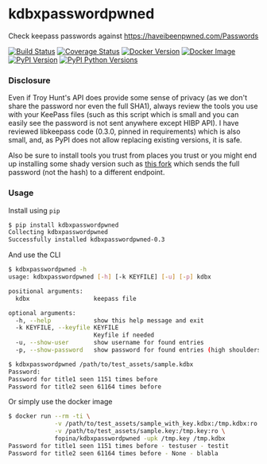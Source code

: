 # kdbxpasswordpwned
Check keepass passwords against https://haveibeenpwned.com/Passwords

[![Build Status](https://travis-ci.org/fopina/kdbxpasswordpwned.svg?branch=master)](https://travis-ci.org/fopina/kdbxpasswordpwned)
[![Coverage Status](https://coveralls.io/repos/github/fopina/kdbxpasswordpwned/badge.svg?branch=master)](https://coveralls.io/github/fopina/kdbxpasswordpwned?branch=master)
[![Docker Version](https://images.microbadger.com/badges/version/fopina/kdbxpasswordpwned.svg)](https://microbadger.com/images/fopina/kdbxpasswordpwned)
[![Docker Image](https://images.microbadger.com/badges/image/fopina/kdbxpasswordpwned.svg)](https://microbadger.com/images/fopina/kdbxpasswordpwned)
[![PyPI Version](https://img.shields.io/pypi/v/kdbxpasswordpwned.svg)](https://pypi.python.org/pypi/kdbxpasswordpwned)
[![PyPI Python Versions](https://img.shields.io/pypi/pyversions/kdbxpasswordpwned.svg)](https://pypi.python.org/pypi/kdbxpasswordpwned)

### Disclosure

Even if Troy Hunt's API does provide some sense of privacy (as we don't share the password nor even the full SHA1), always review the tools you use with your KeePass files (such as this script which is small and you can easily see the password is not sent anywhere except HIBP API). I have reviewed libkeepass code (0.3.0, pinned in requirements) which is also small, and, as PyPI does not allow replacing existing versions, it is safe.

Also be sure to install tools you trust from places you trust or you might end up installing some shady version such as [this fork](https://github.com/fopina/kdbxpasswordpwned/compare/master...SlivTaMere:bea0f5c) which sends the full password (not the hash) to a different endpoint.

### Usage

Install using `pip`

```bash
$ pip install kdbxpasswordpwned
Collecting kdbxpasswordpwned
Successfully installed kdbxpasswordpwned-0.3
```
And use the CLI

```bash
$ kdbxpasswordpwned -h
usage: kdbxpasswordpwned [-h] [-k KEYFILE] [-u] [-p] kdbx

positional arguments:
  kdbx                  keepass file

optional arguments:
  -h, --help            show this help message and exit
  -k KEYFILE, --keyfile KEYFILE
                        Keyfile if needed
  -u, --show-user       show username for found entries
  -p, --show-password   show password for found entries (high shoulders?)
```

```bash
$ kdbxpasswordpwned /path/to/test_assets/sample.kdbx
Password:
Password for title1 seen 1151 times before
Password for title2 seen 61164 times before
```

Or simply use the docker image

```bash
$ docker run --rm -ti \
             -v /path/to/test_assets/sample_with_key.kdbx:/tmp.kdbx:ro \
             -v /path/to/test_assets/sample.key:/tmp.key:ro \
             fopina/kdbxpasswordpwned -upk /tmp.key /tmp.kdbx
Password for title1 seen 1151 times before - testuser - testit
Password for title2 seen 61164 times before - None - blabla
```
